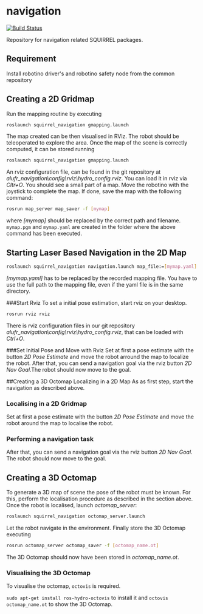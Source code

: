 navigation
==========
[![Build Status](https://magnum.travis-ci.com/squirrel-project/navigation.svg?token=3yXoCRsCegowgzzpPuqw)](https://magnum.travis-ci.com/squirrel-project/navigation)

Repository for navigation related SQUIRREL packages.

## Requirement

Install robotino driver's and robotino safety node from the common
repository

## Creating a 2D Gridmap

Run the mapping routine by executing

```bash
roslaunch squirrel_navigation gmapping.launch 
``` 

The map created can be then visualised in RViz. The robot should be
teleoperated to explore the area. Once the map of the scene is
correctly computed, it can be stored running

```bash
roslaunch squirrel_navigation gmapping.launch
```
An rviz configuration file, can be found in the git repository at
*alufr_navigation\config\rviz\hydro_config.rviz*.
You can load it in rviz via *Cltr+O*. You should see a small part of a map.
Move the robotino with the joystick to complete the map.
If done, save the map with the following command:
```bash
rosrun map_server map_saver -f [mymap]
```
where *[mymap]* should be replaced by the correct path and filename.
`mymap.pgm` and `mymap.yaml` are created in the folder where the
above command has been executed.

## Starting Laser Based Navigation in the 2D Map

```bash
roslaunch squirrel_navigation navigation.launch map_file:=[mymap.yaml]
```
*[mymap.yaml]* has to be replaced by the recorded mapping file.
You have to use the full path to the mapping file, even if the yaml file is in the same directory.

###Start Rviz
To set a initial pose estimation, start rviz on your desktop.
```bash
rosrun rviz rviz
```
There is rviz configuration files in our git repository *alufr_navigation\config\rviz\hydro_config.rviz*,
that can be loaded with *Ctrl+O*.

###Set Initial Pose and Move with Rviz
Set at first a pose estimate with the button *2D Pose Estimate* and move the robot arround the map to localize the
robot. After that, you can send a navigation goal via the rviz button *2D Nav Goal*.The robot should now move to the goal.

##Creating a 3D Octomap Localizing in a 2D Map
As as first step, start the navigation as described above.

### Localising in a 2D Gridmap

Set at first a pose estimate with the button *2D Pose Estimate* and
move the robot around the map to localise the robot.

### Performing a navigation task

After that, you can send a navigation goal via the rviz button *2D Nav Goal*.
The robot should now move to the goal.


## Creating a 3D Octomap 

To generate a 3D map of scene the pose of the robot must be known. For this, perform the
localisation procedure as described in the section above. Once the robot is localised, 
launch *octomap_server*:

```bash
roslaunch squirrel_navigation octomap_server.launch
```

Let the robot navigate in the environment. Finally store the 3D Octomap executing

```bash
rosrun octomap_server octomap_saver -f [octomap_name.ot]
```

The 3D Octomap should now have been stored in *octomap_name.ot*.

### Visualising the 3D Octomap

To visualise the octomap, `octovis` is required. 

`sudo apt-get install ros-hydro-octovis` to install it and 
`octovis octomap_name.ot` to show the 3D Octomap.

